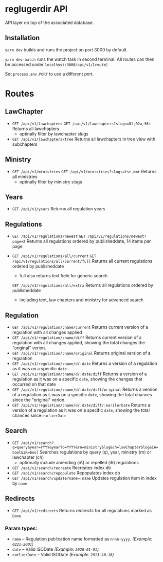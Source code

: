 # reglugerdir API

API layer on top of the associated database.

## Installation

`yarn dev` builds and runs the project on port 3000 by default.

`yarn dev-watch` runs the watch task in second terminal. All routes can then
be accessed under `localhost:3000/api/v1/[route]`

Set `process.env.PORT` to use a different port.

# Routes

## LawChapter

- `GET /api/v1/lawchapters`
  `GET /api/v1/lawchapters?slugs=01,02a,36c`
  Returns all lawchapters
  - optinally filter by lawchapter slugs
- `GET /api/v1/lawchapters/tree`
  Returns all lawchapters in tree view with subchapters

## Ministry

- `GET /api/v1/ministries`
  `GET /api/v1/ministries?slugs=fsr,dmr`
  Returns all ministries
  - optinally filter by ministry slugs

## Years

- `GET /api/v1/years`
  Returns all regulation years

## Regulations

- `GET /api/v1/regulations/newest`
  `GET /api/v1/regulations/newest?page=2`
  Returns all regulations ordered by publisheddate, 14 items per page

- `GET /api/v1/regulations/all/current`
  `GET /api/v1/regulations/all/current/full`
  Returns all current regulations ordered by publisheddate
  - full also returns text field for generic search

  `GET /api/v1/regulations/all/extra`
  Returns all regulations ordered by publisheddate
  - including text, law chapters and ministry for advanced search

## Regulation

- `GET /api/v1/regulation/:name/current`
  Returns current version of a regulation with all changes applied
- `GET /api/v1/regulation/:name/diff`
  Returns current version of a regulation with all changes applied, showing
  the total changes the "original" verion.
- `GET /api/v1/regulation/:name/original`
  Returns original version of a regulation
- `GET /api/v1/regulation/:name/d/:date`
  Returns a version of a regulation as it was on a specific `date`
- `GET /api/v1/regulation/:name/d/:date/diff`
  Returns a version of a regulation as it was on a specific `date`, showing
  the changes that occurred on that date
- `GET /api/v1/regulation/:name/d/:date/diff/original` Returns a version of a
  regulation as it was on a specific `date`, showing the total chances since
  the "original" verion.
- `GET /api/v1/regulation/:name/d/:date/diff/:earilerDate` Returns a version
  of a regulation as it was on a specific `date`, showing the total chances
  since `earlierDate`

## Search
- `GET /api/v1/search?q=query&year=YYYY&yearTo=YYYY&rn=ministrySlug&ch=lawChapterSlug&iA=bool&iR=bool`
  Searches regulations by query (q), year, ministry (rn) or lawchapter (ch)
  - optionally include amending (iA) or repelled (iR) regulations
- `GET /api/v1/search/recreate`
  Recreates index db
- `GET /api/v1/search/repopulate`
  Repopulates index db
- `GET /api/v1/search/update?name=:name`
  Updates regulation item in index by `name`

## Redirects
- `GET /api/v1/redirects`
  Returns redirects for all regulations marked as `Done`

### Param types:

- `name` – Regulation publication name formatted as `nnnn-yyyy`. _(Example:
  `0221-2001`)_
- `date` – Valid ISODate _(Example: `2020-01-01`)_
- `earlierDate` – Valid ISODate _(Example: `2013-10-16`)_
